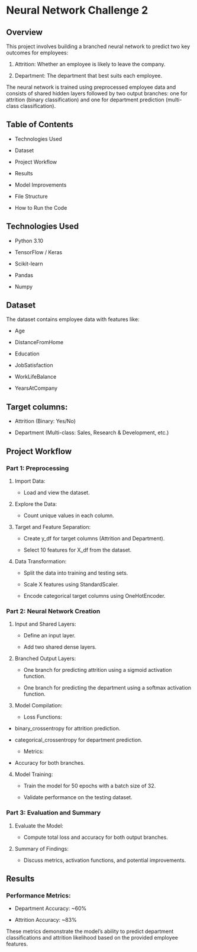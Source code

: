 # Neural Network Challenge 2

## Overview

This project involves building a branched neural network to predict two key outcomes for employees:

1. Attrition: Whether an employee is likely to leave the company.

2. Department: The department that best suits each employee.

The neural network is trained using preprocessed employee data and consists of shared hidden layers followed by two output branches: one for attrition (binary classification) and one for department prediction (multi-class classification).

## Table of Contents

- Technologies Used

- Dataset

- Project Workflow

- Results

- Model Improvements

- File Structure

- How to Run the Code

## Technologies Used

- Python 3.10

- TensorFlow / Keras

- Scikit-learn

- Pandas

- Numpy

## Dataset

The dataset contains employee data with features like:

- Age

- DistanceFromHome

- Education

- JobSatisfaction

- WorkLifeBalance

- YearsAtCompany
  
## Target columns:

- Attrition (Binary: Yes/No)

- Department (Multi-class: Sales, Research & Development, etc.)

##  Project Workflow

### Part 1: Preprocessing

1. Import Data:

   - Load and view the dataset.

2. Explore the Data:
   
   - Count unique values in each column.

3. Target and Feature Separation:
   
   - Create y_df for target columns (Attrition and Department).

   - Select 10 features for X_df from the dataset.

4. Data Transformation:
   
   - Split the data into training and testing sets.

   - Scale X features using StandardScaler.

   - Encode categorical target columns using OneHotEncoder.

### Part 2: Neural Network Creation

1. Input and Shared Layers:

   - Define an input layer.
     
   - Add two shared dense layers.

2. Branched Output Layers:
   
   - One branch for predicting attrition using a sigmoid activation function.

   - One branch for predicting the department using a softmax activation function.

3. Model Compilation:

   - Loss Functions:

- binary_crossentropy for attrition prediction.

- categorical_crossentropy for department prediction.

   - Metrics:
     
- Accuracy for both branches.

4. Model Training:

   - Train the model for 50 epochs with a batch size of 32.

   - Validate performance on the testing dataset.

### Part 3: Evaluation and Summary

1. Evaluate the Model:

   - Compute total loss and accuracy for both output branches.

2. Summary of Findings:

   - Discuss metrics, activation functions, and potential improvements.

## Results

### Performance Metrics:

- Department Accuracy: ~60%

- Attrition Accuracy: ~83%

These metrics demonstrate the model’s ability to predict department classifications and attrition likelihood based on the provided employee features.

